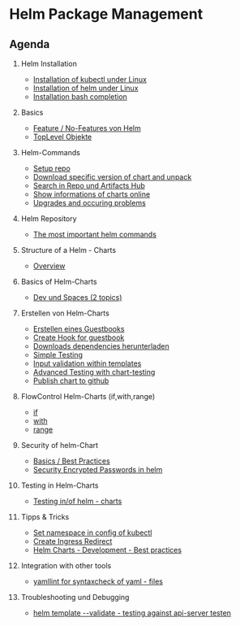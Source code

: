 # Helm Package Management

## Agenda 

  1. Helm Installation
     * [Installation of kubectl under Linux](kubectl/installation/linux.md)
     * [Installation of helm under Linux](helm/installation/linux.md)
     * [Installation bash completion](helm/installation/bash-completion.md)

  1. Basics 
     * [Feature / No-Features von Helm](/helm/grundlagen/features-no-features.md)
     * [TopLevel Objekte](/helm/grundlagen/toplevel-objekte.md)

  1. Helm-Commands
     * [Setup repo](/helm/commands/repo.md)
     * [Download specific version of chart and unpack](/helm/commands/pull.md)
     * [Search in Repo und Artifacts Hub](/helm/commands/search.md)
     * [Show informations of charts online](/helm/commands/show.md)
     * [Upgrades and occuring problems](/helm/commands/upgrade.md)

 1. Helm Repository
     * [The most important helm commands](helm/commands/repo.md)

  1. Structure of a Helm - Charts
     * [Overview](helm/structure/overview.md)

  1. Basics of Helm-Charts
     * [Dev und Spaces (2 topics)](/helm/templates/spaces.md)

  1. Erstellen von Helm-Charts
     * [Erstellen eines Guestbooks](helm/create-charts/guestbook/01-guestbook.md)
     * [Create Hook for guestbook](/helm/create-charts/guestbook/02-guestbook-verbessern.md)
     * [Downloads dependencies herunterladen](helm/create-charts/download-dependencies.md)
     * [Simple Testing](helm/test/simple-test.md)
     * [Input validation within templates](helm/input-validation/example.md)
     * [Advanced Testing with chart-testing](helm/test/advanced-testing/advanced-testing-with-chart-testing.md)
     * [Publish chart to github](helm/create-charts/publish/publish-on-github.md)

  1. FlowControl Helm-Charts (if,with,range)
     * [if](/helm/templates/flow-control/01-if.md)
     * [with](/helm/templates/flow-control/02-with.md)
     * [range](/helm/templates/flow-control/03-range.md)
      
  1. Security of helm-Chart
     * [Basics / Best Practices](helm/security/best-practices.md)
     * [Security Encrypted Passwords in helm](/helm/security/secrets-password.md)

  1. Testing in Helm-Charts
     * [Testing in/of helm - charts](/helm/test/helm-test.md)
    
  1. Tipps & Tricks
     * [Set namespace in config of kubectl](/kubectl/set-namespace-in-config.md)
     * [Create Ingress Redirect](/helm/create-charts/example-ingress.md)
     * [Helm Charts - Development - Best practices](https://helm.sh/docs/howto/charts_tips_and_tricks/)

  1. Integration with other tools
     * [yamllint for syntaxcheck of yaml - files](helm/tools/yamllint.md)

  1. Troubleshooting und Debugging
     * [helm template --validate - testing against api-server testen](helm/test/helm-template-validate.md)
